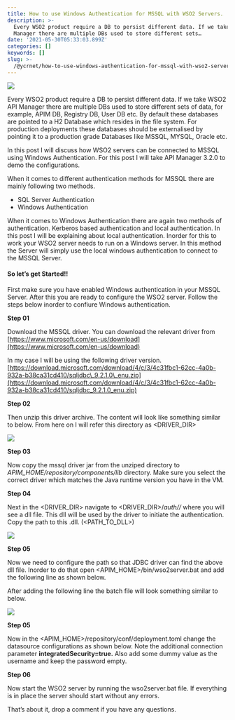 ```yaml
---
title: How to use Windows Authentication for MSSQL with WSO2 Servers.
description: >-
  Every WSO2 product require a DB to persist different data. If we take WSO2 API
  Manager there are multiple DBs used to store different sets…
date: '2021-05-30T05:33:03.899Z'
categories: []
keywords: []
slug: >-
  /@ycrnet/how-to-use-windows-authentication-for-mssql-with-wso2-servers-ac8f4c85a0ff
---
```


![](/home/yasassri/Downloads/medium-export-17fe853f8468a5f31fcccd3f4e32406ee150853a411f31fa7e2b689e994b53dc/posts/md_1656890542184/img/0__Mg4MOvswocDYJfUE.jpg)

Every WSO2 product require a DB to persist different data. If we take WSO2 API Manager there are multiple DBs used to store different sets of data, for example, APIM DB, Registry DB, User DB etc. By default these databases are pointed to a H2 Database which resides in the file system. For production deployments these databases should be externalised by pointing it to a production grade Databases like MSSQL, MYSQL, Oracle etc.

In this post I will discuss how WSO2 servers can be connected to MSSQL using Windows Authentication. For this post I will take API Manager 3.2.0 to demo the configurations.

When it comes to different authentication methods for MSSQL there are mainly following two methods.

*   SQL Server Authentication
*   Windows Authentication

When it comes to Windows Authentication there are again two methods of authentication. Kerberos based authentication and local authentication. In this post I will be explaining about local authentication. Inorder for this to work your WSO2 server needs to run on a Windows server. In this method the Server will simply use the local windows authentication to connect to the MSSQL Server.

#### So let’s get Started!!

First make sure you have enabled Windows authentication in your MSSQL Server. After this you are ready to configure the WSO2 server. Follow the steps below inorder to confiure Windows authentication.

**Step 01**

Download the MSSQL driver. You can download the relevant driver from [https://www.microsoft.com/en-us/download](https://www.microsoft.com/en-us/download)

In my case I will be using the following driver version. [https://download.microsoft.com/download/4/c/3/4c31fbc1-62cc-4a0b-932a-b38ca31cd410/sqljdbc\_9.2.1.0\_enu.zip](https://download.microsoft.com/download/4/c/3/4c31fbc1-62cc-4a0b-932a-b38ca31cd410/sqljdbc_9.2.1.0_enu.zip)

**Step 02**

Then unzip this driver archive. The content will look like something similar to below. From here on I will refer this directory as <DRIVER\_DIR>

![](/home/yasassri/Downloads/medium-export-17fe853f8468a5f31fcccd3f4e32406ee150853a411f31fa7e2b689e994b53dc/posts/md_1656890542184/img/1__FkQaV286HdeodQnuiY5cYw.png)

**Step 03**

Now copy the mssql driver jar from the unziped directory to _APIM\_HOME/repository/components/lib_ directory. Make sure you select the correct driver which matches the Java runtime version you have in the VM.

**Step 04**

Next in the <DRIVER\_DIR> navigate to <DRIVER\_DIR>/_auth/<Architecture>/_ where you will see a dll file. This dll will be used by the driver to initiate the authentication. Copy the path to this .dll. (<PATH\_TO\_DLL>)

![](/home/yasassri/Downloads/medium-export-17fe853f8468a5f31fcccd3f4e32406ee150853a411f31fa7e2b689e994b53dc/posts/md_1656890542184/img/1__Tu1g__NOci__oGPJuQ1ZYWag.png)

**Step 05**

Now we need to configure the path so that JDBC driver can find the above dll file. Inorder to do that open <APIM\_HOME>/bin/wso2server.bat and add the following line as shown below.

After adding the following line the batch file will look something similar to below.

![](/home/yasassri/Downloads/medium-export-17fe853f8468a5f31fcccd3f4e32406ee150853a411f31fa7e2b689e994b53dc/posts/md_1656890542184/img/1__cCWY__IJsROrEBMEIl3zgSA.png)

**Step 05**

Now in the <APIM\_HOME>/repository/conf/deployment.toml change the datasource configurations as shown below. Note the additional connection parameter **integratedSecurity=true.** Also add some dummy value as the username and keep the password empty.

**Step 06**

Now start the WSO2 server by running the wso2server.bat file. If everything is in place the server should start without any errors.

That’s about it, drop a comment if you have any questions.